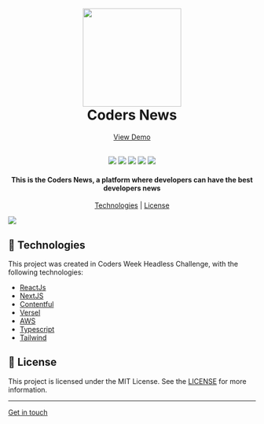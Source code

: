 <h1 align="center">
    <img src="https://i.ibb.co/qm83vpj/logo-group.png" width="200">  
    <br>
    Coders News
</h1>

<p align="center">
    <a href=""> View Demo </a>
</p>

<p align="center">
    <br>
    <img src="https://img.shields.io/github/languages/top/pedrodam99/coders-news">
    <img src="https://img.shields.io/github/issues/pedrodam99/coders-news">
    <img src="https://img.shields.io/github/forks/pedrodam99/coders-news">
    <img src="https://img.shields.io/github/stars/pedrodam99/coders-news">
    <img src="https://img.shields.io/github/license/pedrodam99/coders-news">
</p>

<h4 align="center">
    This is the Coders News, a platform where developers can have the best developers news
</h4>

<p align="center">
    <a href="#rocket-technologies">Technologies</a> | <a href="#memo-license">License</a>
</p>

<img src="https://i.ibb.co/8jP6c23/layout-cms.png">

## :rocket: Technologies

This project was created in Coders Week Headless Challenge, with the following technologies:

- [ReactJs]()
- [NextJS]()
- [Contentful]()
- [Versel]()
- [AWS]()
- [Typescript]()
- [Tailwind]()

##  :memo: License

This project is licensed under the MIT License. See the [LICENSE]() for more information.

___
[Get in touch]()

